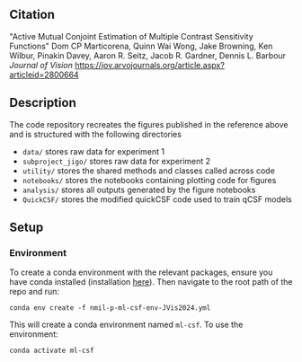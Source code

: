 ## Citation
"Active Mutual Conjoint Estimation of Multiple Contrast Sensitivity Functions"
Dom CP Marticorena, Quinn Wai Wong, Jake Browning, Ken Wilbur, Pinakin Davey, Aaron R. Seitz, Jacob R. Gardner, Dennis L. Barbour
_Journal of Vision_
https://jov.arvojournals.org/article.aspx?articleid=2800664

## Description

The code repository recreates the figures published in the reference above and is structured with the following directories
- `data/` stores raw data for experiment 1
- `subproject_jigo/` stores raw data for experiment 2
- `utility/` stores the shared methods and classes called across code
- `notebooks/` stores the notebooks containing plotting code for figures
- `analysis/` stores all outputs generated by the figure notebooks
- `QuickCSF/` stores the modified quickCSF code used to train qCSF models

## Setup

### Environment

To create a conda environment with the relevant packages, ensure you have conda installed (installation [here](https://conda.io/projects/conda/en/latest/user-guide/install/index.html)). Then navigate to the root path of the repo and run:

`conda env create -f nmil-p-ml-csf-env-JVis2024.yml`

This will create a conda environment named `ml-csf`. To use the environment:

`conda activate ml-csf`
